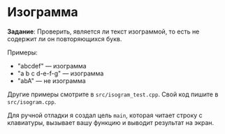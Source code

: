 # Изограмма
**Задание**: Проверить, является ли текст изограммой, то есть не содержит ли он повторяющихся букв.

Примеры:

* "abcdef" — изограмма
* "a b c d-e-f-g" — изограмма
* "abA" — не изограмма

Другие примеры смотрите в `src/isogram_test.cpp`. Свой код пишите в `src/isogram.cpp`.

Для ручной отладки я создал цель `main`, которая читает строку с клавиатуры, вызывает вашу функцию и выводит результат на экран.
